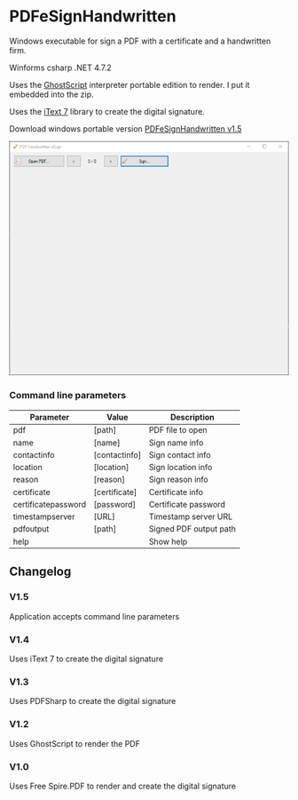# PDFeSignHandwritten
Windows executable for sign a PDF with a certificate and a handwritten firm.

Winforms csharp .NET 4.7.2

Uses the [GhostScript](https://www.ghostscript.com/) interpreter portable edition to render. I put it embedded into the zip.

Uses the [iText 7](https://itextpdf.com/es/products/itext-7/itext-7-community) library to create the digital signature.

Download windows portable version [PDFeSignHandwritten v1.5](https://raw.githubusercontent.com/alexandrelozano/PDFeSignHandwritten/main/Executables/PDFeSignHandwritten_v1.5.zip)

![Sample](https://raw.githubusercontent.com/alexandrelozano/PDFeSignHandwritten/main/PDFeSignHandwritten/samples/PDFeSignHandwritten.gif)

### Command line parameters

| Parameter  | Value | Description |
| ---   | ---         | ---     |
| pdf | [path] | PDF file to open |
| name | [name] | Sign name info |
| contactinfo | [contactinfo] |	Sign contact info |
| location | [location] | Sign location info |
| reason | [reason] | Sign reason info |
| certificate | [certificate] |	Certificate info |
| certificatepassword | [password] | Certificate password |
| timestampserver | [URL] | Timestamp server URL |
| pdfoutput | [path] | Signed PDF output path |
| help | | Show help |

## Changelog

### V1.5 
Application accepts command line parameters
### V1.4 
Uses iText 7 to create the digital signature
### V1.3 
Uses PDFSharp to create the digital signature
### V1.2 
Uses GhostScript to render the PDF
### V1.0 
Uses Free Spire.PDF to render and create the digital signature
